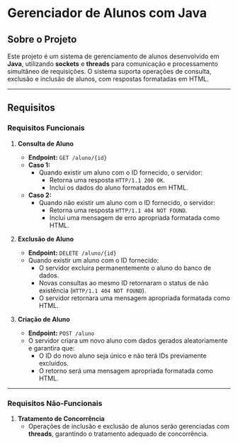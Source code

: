 # Gerenciador de Alunos com Java

## Sobre o Projeto

Este projeto é um sistema de gerenciamento de alunos desenvolvido em **Java**, utilizando **sockets** e **threads** para comunicação e processamento simultâneo de requisições. O sistema suporta operações de consulta, exclusão e inclusão de alunos, com respostas formatadas em HTML.

---

## Requisitos

### Requisitos Funcionais

1. **Consulta de Aluno**  
   - **Endpoint:** `GET /aluno/{id}`  
   - **Caso 1:**  
     - Quando existir um aluno com o ID fornecido, o servidor:  
       - Retorna uma resposta `HTTP/1.1 200 OK`.  
       - Inclui os dados do aluno formatados em HTML.  
   - **Caso 2:**  
     - Quando não existir um aluno com o ID fornecido, o servidor:  
       - Retorna uma resposta `HTTP/1.1 404 NOT FOUND`.  
       - Inclui uma mensagem de erro apropriada formatada como HTML.

2. **Exclusão de Aluno**  
   - **Endpoint:** `DELETE /aluno/{id}`  
   - Quando existir um aluno com o ID fornecido:  
     - O servidor excluira permanentemente o aluno do banco de dados.  
     - Novas consultas ao mesmo ID retornaram o status de não existência (`HTTP/1.1 404 NOT FOUND`).  
     - O servidor retornara uma mensagem apropriada formatada como HTML.

3. **Criação de Aluno**  
   - **Endpoint:** `POST /aluno`  
   - O servidor criara um novo aluno com dados gerados aleatoriamente e garantira que:  
     - O ID do novo aluno seja único e não terá IDs previamente excluídos.  
     - O retorno será uma mensagem apropriada formatada como HTML.

---

### Requisitos Não-Funcionais

1. **Tratamento de Concorrência**  
   - Operações de inclusão e exclusão de alunos serão gerenciadas com **threads**, garantindo o tratamento adequado de concorrência.  

